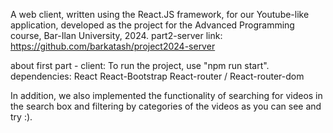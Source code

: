 A web client, written using the React.JS framework, for our Youtube-like application, developed as the project for the Advanced Programming course, Bar-Ilan University, 2024.
part2-server link: https://github.com/barkatash/project2024-server

about first part - client:
To run the project, use "npm run start".
dependencies: 
React
React-Bootstrap
React-router / React-router-dom


In addition, we also implemented the functionality of searching for videos in the search box and filtering by categories of the videos as you can see and try :).
